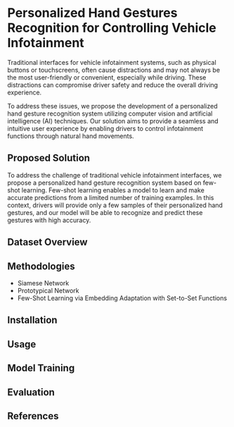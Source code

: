 
# Personalized Hand Gestures Recognition for Controlling Vehicle Infotainment

Traditional interfaces for vehicle infotainment systems, such as physical buttons or touchscreens, often cause distractions and may not always be the most user-friendly or convenient, especially while driving. These distractions can compromise driver safety and reduce the overall driving experience.

To address these issues, we propose the development of a personalized hand gesture recognition system utilizing computer vision and artificial intelligence (AI) techniques. Our solution aims to provide a seamless and intuitive user experience by enabling drivers to control infotainment functions through natural hand movements.

## Proposed Solution

To address the challenge of traditional vehicle infotainment interfaces, we propose a personalized hand gesture recognition system based on few-shot learning. Few-shot learning enables a model to learn and make accurate predictions from a limited number of training examples. In this context, drivers will provide only a few samples of their personalized hand gestures, and our model will be able to recognize and predict these gestures with high accuracy.


## Dataset Overview

## Methodologies

- Siamese Network
- Prototypical Network
- Few-Shot Learning via Embedding Adaptation with Set-to-Set Functions

## Installation

## Usage

## Model Training

## Evaluation

## References

